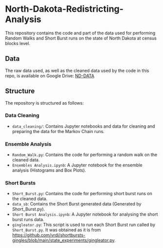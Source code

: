 # North-Dakota-Redistricting-Analysis

This repository contains the code and part of the data used for performing Random Walks and Short Burst runs on the state of North Dakota at census blocks level.

## Data
The raw data used, as well as the cleaned data used by the code in this repo, is available on Google Drive:
[ND-DATA](https://drive.google.com/drive/folders/1ij4kOO3iKgNRNZtMJNzjVf2X2NHvRIb7?usp=sharing)

## Structure
The repository is structured as follows:

### Data Cleaning
- `data_cleaning/`: Contains Jupyter notebooks and data for cleaning and preparing the data for the Markov Chain runs.

### Ensemble Analysis
- `Random_Walk.py`: Contains the code for performing a random walk on the cleaned data.
- `Ensembles Analysis.ipynb`: A Jupyter notebook for the ensemble analysis (Histograms and Box Plots).

### Short Bursts
- `Short_Burst.py`: Contains the code for performing short burst runs on the cleaned data.
- `data_sb`: Contains the Short Burst generated data (Generated by Short_Burst.py).
- `Short Burst Analysis.ipynb`: A Jupyter notebook for analysing the short burst runs data.
- `gingleator.py`: This script is used to run each Short Burst run called by `Short_Burst.py`. It was obtained as it is from https://github.com/vrdi/shortbursts-gingles/blob/main/state_experiments/gingleator.py.
